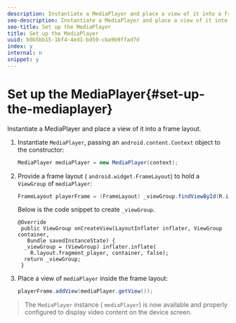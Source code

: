 ```yaml
---
description: Instantiate a MediaPlayer and place a view of it into a frame layout.
seo-description: Instantiate a MediaPlayer and place a view of it into a frame layout.
seo-title: Set up the MediaPlayer
title: Set up the MediaPlayer
uuid: b0b5bb15-1bf4-4ed1-bd59-cba9b9ffad7d
index: y
internal: n
snippet: y
---
```


# Set up the MediaPlayer{#set-up-the-mediaplayer}

Instantiate a MediaPlayer and place a view of it into a frame layout.

1. Instantiate `MediaPlayer`, passing an `android.content.Context` object to the constructor:

   ```java
   MediaPlayer mediaPlayer = new MediaPlayer(context);
   ```

1. Provide a frame layout ( `android.widget.FrameLayout`) to hold a `ViewGroup` of `mediaPlayer`:

   ```java
   FrameLayout playerFrame = (FrameLayout) _viewGroup.findViewById(R.id.playerFrame);
   ```

   Below is the code snippet to create `_viewGroup`.

   ```
   @Override 
    public ViewGroup onCreateView(LayoutInflater inflater, ViewGroup container, 
      Bundle savedInstanceState) { 
     _viewGroup = (ViewGroup) inflater.inflate( 
       R.layout.fragment_player, container, false); 
     return _viewGroup; 
    }
   ```

1. Place a view of `mediaPlayer` inside the frame layout:

   ```java
   playerFrame.addView(mediaPlayer.getView());
   ```

>The `MediaPlayer` instance ( `mediaPlayer`) is now available and properly configured to display video content on the device screen. 
